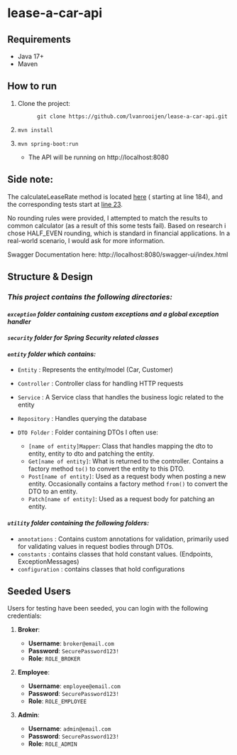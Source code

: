 # lease-a-car-api

## Requirements

- Java 17+
- Maven

## How to run

1. Clone the project:

             git clone https://github.com/lvanrooijen/lease-a-car-api.git

2. `mvn install`
3. `mvn spring-boot:run`

    - The API will be running on http://localhost:8080

## Side note:

The calculateLeaseRate method is
located [here](https://github.com/lvanrooijen/lease-a-car-api/blob/main/src/main/java/com/lvr/lease_a_car/entities/car/CarService.java) (
starting at line 184), and the corresponding tests start
at [line 23](https://github.com/lvanrooijen/lease-a-car-api/blob/main/src/test/java/com/lvr/lease_a_car/entities/car/CarServiceTest.java).

No rounding rules were provided, I attempted to match the results to common calculator (as a result of this some tests
fail).
Based on research i chose HALF_EVEN rounding, which is standard in financial applications.
In a real-world scenario, I would ask for more information.

Swagger Documentation here: http://localhost:8080/swagger-ui/index.html

## Structure & Design

### _This project contains the following directories:_

#### _`exception` folder containing custom exceptions and a global exception handler_

#### _`security` folder for Spring Security related classes_

#### _`entity` folder which contains:_

- `Entity` : Represents the entity/model (Car, Customer)

- `Controller` : Controller class for handling HTTP requests

- `Service` : A Service class that handles the business logic related to the entity

- `Repository` : Handles querying the database

- `DTO Folder` : Folder containing DTOs I often use:
    - `[name of entity]Mapper`: Class that handles mapping the dto to entity, entity to dto and patching the entity.
    - `Get[name of entity]`: What is returned to the controller. Contains a factory method `to()` to convert the entity
      to this DTO.
    - `Post[name of entity]`: Used as a request body when posting a new entity. Occasionally contains a factory method
      `from()` to convert the DTO to an entity.
    - `Patch[name of entity]`: Used as a request body for patching an entity.

#### _`utility` folder containing the following folders:_

- `annotations` : Contains custom annotations for validation, primarily used for validating values in request bodies
  through DTOs.
- `constants` : contains classes that hold constant values. (Endpoints, ExceptionMessages)
- `configuration` : contains classes that hold configurations

## Seeded Users

Users for testing have been seeded, you can login with the following credentials:

1. **Broker**:

    - **Username**: `broker@email.com`
    - **Password**: `SecurePassword123!`
    - **Role**: `ROLE_BROKER`

2. **Employee**:

    - **Username**: `employee@email.com`
    - **Password**: `SecurePassword123!`
    - **Role**: `ROLE_EMPLOYEE`

3. **Admin**:
    - **Username**: `admin@email.com`
    - **Password**: `SecurePassword123!`
    - **Role**: `ROLE_ADMIN`
